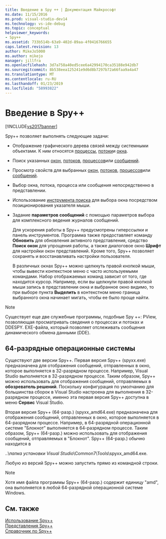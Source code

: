 ```yaml
---
title: Введение в Spy ++ | Документация Майкрософт
ms.date: 11/15/2016
ms.prod: visual-studio-dev14
ms.technology: vs-ide-debug
ms.topic: conceptual
helpviewer_keywords:
- Spy++
ms.assetid: 733b514b-63a9-402d-89aa-4f0416766655
caps.latest.revision: 13
author: MikeJo5000
ms.author: mikejo
manager: jillfra
ms.openlocfilehash: 3d7a758a40ed5cee6a42994170ca35188e942db7
ms.sourcegitcommit: 8b538eea125241e9d6d8b7297b72a66faa9a4a47
ms.translationtype: MT
ms.contentlocale: ru-RU
ms.lasthandoff: 01/23/2019
ms.locfileid: "58993822"
---
```

# <a name="introducing-spy"></a>Введение в Spy++
[!INCLUDE[vs2017banner](../includes/vs2017banner.md)]

Spy++ позволяет выполнять следующие задачи:  
  
- Отображение графического дерева связей между системными объектами. К ним относятся [процессы](../debugger/processes-view.md), [потоки](../debugger/threads-view.md)и [окна](../debugger/windows-view.md).  
  
- Поиск указанных [окон](../debugger/how-to-search-for-a-window-in-windows-view.md), [потоков](../debugger/how-to-search-for-a-thread-in-threads-view.md), [процессов](../debugger/how-to-search-for-a-process-in-processes-view.md)или [сообщений](../debugger/how-to-search-for-a-message-in-messages-view.md).  
  
- Просмотр свойств для выбранных [окон](../debugger/how-to-display-window-properties.md), [потоков](../debugger/how-to-display-thread-properties.md), [процессов](../debugger/how-to-display-process-properties.md)или [сообщений](../debugger/how-to-display-message-properties.md).  
  
- Выбор окна, потока, процесса или сообщения непосредственно в представлении.  
  
- Использование [инструмента поиска](../debugger/how-to-use-the-finder-tool.md) для выбора окна посредством позиционирования указателя мыши.  
  
- Задание **параметров сообщений** с помощью параметров выбора для комплексного ведения журналов сообщений.  
  
  Для ускорения работы в Spy++ предусмотрены гиперссылки и панель инструментов. Программа также предоставляет команду **Обновить** для обновления активного представления, средство **Поиск окон** для упрощения работы, а также диалоговое окно **Шрифт** для настройки окон представлений. Кроме того, Spy++ позволяет сохранять и восстанавливать настройки пользователя.  
  
  В различных окнах Spy++ можно щелкнуть правой кнопкой мыши, чтобы вывести контекстное меню с часто используемыми командами. Набор отображаемых команд зависит от того, где находится курсор. Например, если вы щелкнули правой кнопкой мыши запись в представлении окна и выбранное окно видимо, то при выборе пункта **Выделить** в контекстном меню граница выбранного окна начинает мигать, чтобы ее было проще найти.  
  
> [!NOTE]
>  Существует еще две служебные программы, подобные Spy ++: PView, позволяющая просматривать сведения о процессах и потоках и DDESPY. EXE-файла, который позволяет отслеживать сообщения динамического обмена данными (DDE).  
  
## <a name="64-bit-operating-systems"></a>64-разрядные операционные системы  
 Существуют две версии Spy++. Первая версия Spy++ (spyxx.exe) предназначена для отображения сообщений, отправленных в окно, которое выполняется в 32-разрядном процессе. Например, Visual Studio выполняется в 32-разрядном процессе. Таким образом, Spy++ можно использовать для отображения сообщений, отправляемых в **обозреватель решений**. Поскольку конфигурация по умолчанию для большинства сборок в Visual Studio настроена для выполнения в 32-разрядном процессе, именно эта первая версия Spy++ доступна в меню **Сервис** Visual Studio.  
  
 Вторая версия Spy++ (64-разр.) (spyxx_amd64.exe) предназначена для отображения сообщений, отправленных в окно, которое выполняется в 64-разрядном процессе. Например, в 64-разрядной операционной системе "Блокнот" выполняется в 64-разрядном процессе. Таким образом, Spy++ (64-разр.) можно использовать для отображения сообщений, отправляемых в "Блокнот". Spy++ (64-разр.) обычно находится в  
  
 ..\\*папка установки Visual Studio*\Common7\Tools\spyxx_amd64.exe.  
  
 Любую из версий Spy++ можно запустить прямо из командной строки.  
  
> [!NOTE]
>  Хотя имя файла программы Spy++ (64-разр.) содержит единицу "amd", она выполняется в любой 64-разрядной операционной системе Windows.  
  
## <a name="see-also"></a>См. также  
 [Использование Spy++](../debugger/using-spy-increment.md)   
 [Представления Spy++](../debugger/spy-increment-views.md)   
 [Справочник по Spy++](../debugger/spy-increment-reference.md)
